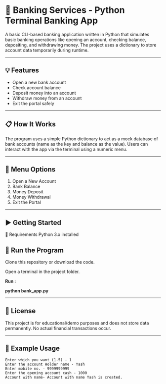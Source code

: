 # 🏦 Banking Services - Python Terminal Banking App

A basic CLI-based banking application written in Python that simulates basic banking operations like opening an account, checking balance, depositing, and withdrawing money. The project uses a dictionary to store account data temporarily during runtime.

---

## 💡 Features

- Open a new bank account
- Check account balance
- Deposit money into an account
- Withdraw money from an account
- Exit the portal safely

---

## 📋 How It Works

The program uses a simple Python dictionary to act as a mock database of bank accounts (name as the key and balance as the value). Users can interact with the app via the terminal using a numeric menu.

---

## 📌 Menu Options

1. Open a New Account
2. Bank Balance
3. Money Deposit
4. Money Withdrawal
5. Exit the Portal

---

## ▶️ Getting Started

🔧 Requirements
Python 3.x installed

## 🚀 Run the Program
Clone this repository or download the code.

Open a terminal in the project folder.

**Run :**

**python bank_app.py**

---

 ## 🔖 License

This project is for educational/demo purposes and does not store data permanently. No actual financial transactions occur.

---
## 📝 Example Usage
```text
Enter which you want (1-5) - 1
Enter the account Holder name - Yash
Enter mobile no. - 9999999999
Enter the opening account cash - 1000
Account with name- Account with name Yash is created.
